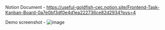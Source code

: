 Notion Document - https://useful-goldfish-cec.notion.site/Frontend-Task-Kanban-Board-0a7e0bf3df0e4d1ea222736ce82d2934?pvs=4

Demo screenshot - 
![image](https://github.com/user-attachments/assets/96d9f72b-6b39-42e4-a390-9935ad81f693)

